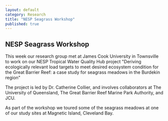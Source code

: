 ```yaml
---
layout: default
category: Research
title: "NESP Seagrass Workshop"
published: true  
---
```


## NESP Seagrass Workshop

This week our research group met at James Cook University in Townsville to work on our NESP Tropical Water Quality Hub project 
"Deriving ecologically relevant load targets to meet desired ecosystem condition for the Great Barrier Reef: 
a case study for seagrass meadows in the Burdekin region"

The project is led by Dr. Catherine Collier, and involves collaborators at The University of Queensland, The Great Barrier Reef Marine 
Park Authority, and JCU.

As part of the workshop we toured some of the seagrass meadows at one of our study sites at Magnetic Island, Cleveland Bay.
